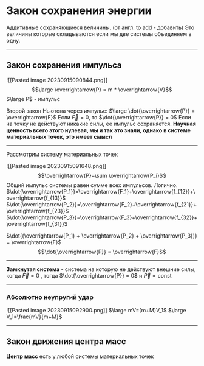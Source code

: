 # Закон сохранения энергии

Аддитивные сохраняющиеся величины. (от англ. to add - добавить)
Это величины которые складываются если мы две системы объединяем в одну.

----
## Закон сохранения импульса

![[Pasted image 20230915090844.png]]
$$\large \overrightarrow{P} = m * \overrightarrow{V}$$
$\large P$ - импульс

Второй закон Ньютона через импульс: $\large \dot{\overrightarrow{P}} = \overrightarrow{F}$
Если $\overrightarrow{F} = 0$, то $\dot{\overrightarrow{P}} = 0$
Если на точку не действуют никакие силы, ее импульс сохраняется.
**Научная ценность всего этого нулевая, мы и так это знали, однако в системе материальных точек, это имеет смысл**

---
Рассмотрим систему материальных точек

![[Pasted image 20230915091648.png]]
$$\overrightarrow{P}=\sum \overrightarrow{P_i}$$
Общий импульс системы равен сумме всех импульсов. Логично.
$\dot{\overrightarrow{P_1}}=\overrightarrow{F_1}+\overrightarrow{f_{12}}+\overrightarrow{f_{13}}$
$\dot{\overrightarrow{P_2}}=\overrightarrow{F_2}+\overrightarrow{f_{21}}+\overrightarrow{f_{23}}$
$\dot{\overrightarrow{P_3}}=\overrightarrow{F_3}+\overrightarrow{f_{32}}+\overrightarrow{f_{31}}$

$\dot{(\overrightarrow{P_1} + \overrightarrow{P_2} + \overrightarrow{P_3})} = \overrightarrow{F}$
$$\dot{\overrightarrow{P}} = \overrightarrow{F}$$

----
**Замкнутая система** - система на которую не действуют внешние силы, когда $\overrightarrow{F} = 0$ , тогда
$\dot{\overrightarrow{P}} = 0$ и $\overrightarrow{P} = \text{const}$

---
### Абсолютно неупругий удар

![[Pasted image 20230915092900.png]]
$\large mV=(m+M)V_1$
$\large V_1=\frac{mV}{m+M}$

---
## Закон движения центра масс
**Центр масс** есть у любой системы материальных точек


